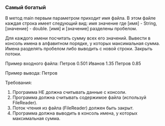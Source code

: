 
### Самый богатый

В метод main первым параметром приходит имя файла.
В этом файле каждая строка имеет следующий вид:
имя значение
где [имя] - String, [значение] - double. [имя] и [значение] разделены пробелом.

Для каждого имени посчитать сумму всех его значений.
Вывести в консоль имена в алфавитном порядке, у которых максимальная сумма.
Имена разделять пробелом либо выводить с новой строки.
Закрыть потоки.

Пример входного файла:
Петров 0.501
Иванов 1.35
Петров 0.85

Пример вывода:
Петров


Требования:
1.	Программа НЕ должна считывать данные с консоли.
2.	Программа должна считывать содержимое файла (используй FileReader).
3.	Поток чтения из файла (FileReader) должен быть закрыт.
4.	Программа должна выводить в консоль имена, у которых максимальная сумма.


